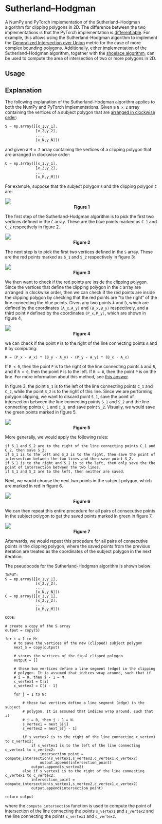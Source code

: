 # Sutherland–Hodgman
 A NumPy and PyTorch implementation of the Sutherland–Hodgman algorithm for clipping polygons in 2D. The difference between the two implementations is that the PyTorch implementation is [differentiable](https://en.wikipedia.org/wiki/Automatic_differentiation). For example, this allows using the Sutherland-Hodgman algorithm to implement the [Generalized Intersection over Union](https://openaccess.thecvf.com/content_CVPR_2019/html/Rezatofighi_Generalized_Intersection_Over_Union_A_Metric_and_a_Loss_for_CVPR_2019_paper.html) metric for the case of more complex bounding polygons. Additionally, either implementation of the Sutherland-Hodgman algorithm, together with the [shoelace algorithm](https://en.wikipedia.org/wiki/Shoelace_formula), can be used to compute the area of intersection of two or more polygons in 2D.

## Usage



## Explanation

The following explanation of the Sutherland-Hodgman algorithm applies to both the NumPy and PyTorch implementations. Given a `N x 2` array containing the vertices of a subject polygon that are [arranged in clockwise order](https://stackoverflow.com/questions/1165647/how-to-determine-if-a-list-of-polygon-points-are-in-clockwise-order/1180256):

```python
S = np.array([[x_1,y_1],
              [x_2,y_2],
              ...,
              [x_N,y_N]])
```

and given a `M x 2` array containing the vertices of a clipping polygon that are arranged in clockwise order:

```python
C = np.array([[x_1,y_1],
              [x_2,y_2],
              ...,
              [x_M,y_M]])
```

For example, suppose that the subject polygon `S` and the clipping polygon `C` are:

<img src="figures/step1.svg" style="zoom:125%;" />

<div style="text-align:center;font-weight:bold"">Figure 1</div>





The first step of the Sutherland-Hodgman algorithm is to pick the first two vertices defined in the `C` array. These are the blue points marked as `C_1` and `C_2` respectively  in figure 2.

<img src="figures/step2.svg" style="zoom:125%;" />

<div style="text-align:center;font-weight:bold"">Figure 2</div>





The next step is to pick the first two vertices defined in the `S` array. These are the red points marked as `S_1` and `S_2` respectively in figure 3:

<img src="figures/step3.svg" style="zoom:125%;" />

<div style="text-align:center;font-weight:bold"">Figure 3</div>





We then want to check if the red points are inside the clipping polygon. Since the vertices that define the clipping polygon in the `C` array are arranged in clockwise order, then we can check if the red points are inside the clipping polygon by checking that the red points are "to the right" of the line connecting the blue points. Given any two points `A` and `B`, which are defined by the coordinates `(A_x,A_y)` and `(B_x,B_y)` respectively, and a third point `P` defined by the coordinates `(P_x,P_y)`, which are shown in figure 4,

<img src="figures/check_inside.svg" style="zoom:125%;" />

<div style="text-align:center;font-weight:bold"">Figure 4</div>





we can check if the point `P` is to the right of the line connecting points `A` and `B` by computing:

```
R = (P_x - A_x) * (B_y - A_y) - (P_y - A_y) * (B_x - A_x)
```

If `R < 0`, then the point `P` is to the right of the line connecting points `A` and `B`, and if `R > 0`, then the point `P` is to the left. If `R = 0`, then the point `P` is on the line. For more information about this method, see [this answer](https://math.stackexchange.com/a/274728/652310).

In figure 3, the point `S_1` is to the left of the line connecting points `C_1` and `C_2`, while the point `S_2` is to the right of this line. Since we are performing polygon clipping, we want to discard point `S_1`, save the point of intersection between the line connecting points `S_1` and `S_2` and the line connecting points `C_1` and `C_2`, and save point `S_2`. Visually, we would save the green points marked in figure 5.

<img src="figures/step4.svg" style="zoom:125%;" />

<div style="text-align:center;font-weight:bold"">Figure 5</div>





More generally, we would apply the following rules:

```
if S_1 and S_2 are to the right of the line connecting points C_1 and C_2, then save S_2.
if S_1 is to the left and S_2 is to the right, then save the point of intersection between the two lines and then save point S_2.
if S_1 is to the right and S_2 is to the left, then only save the the point of intersection between the two lines.
if S_1 and S_2 are to the left, then neither are saved.
```

Next, we would choose the next two points in the subject polygon, which are marked in red in figure 6.

<img src="figures/step5.svg" style="zoom:125%;" />

<div style="text-align:center;font-weight:bold"">Figure 6</div>





We can then repeat this entire procedure for all pairs of consecutive points in the subject polygon to get the saved points marked in green in figure 7.

<img src="figures/step6.svg" style="zoom:125%;" />

<div style="text-align:center;font-weight:bold"">Figure 7</div>





Afterwards, we would repeat this procedure for all pairs of consecutive points in the clipping polygon, where the saved points from the previous iteration are treated as the coordinates of the subject polygon in the next iteration.

The pseudocode for the Sutherland-Hodgman algorithm is shown below:

```
INPUT:
S = np.array([[x_1,y_1],
              [x_2,y_2],
              ...,
              [x_N,y_N]])
C = np.array([[x_1,y_1],
              [x_2,y_2],
              ...,
              [x_M,y_M]])

CODE:

# create a copy of the S array
output = copy(S)

for i = 1 to M:
	# to save the vertices of the new (clipped) subject polygon
    next_S = copy(output)
    
    # stores the vertices of the final clipped polygon
    output = []
    
    # these two vertices define a line segment (edge) in the clipping
    # polygon. It is assumed that indices wrap around, such that if
    # i = 0, then i - 1 = M.
    c_vertex1 = C[i]
    c_vertex2 = C[i - 1]
    
    for j = 1 to N:
    	
    	# these two vertices define a line segment (edge) in the subject
        # polygon. It is assumed that indices wrap around, such that if
        # j = 0, then j - 1 = N.
        s_vertex1 = next_S[j]
        s_vertex2 = next_S[j - 1]
        
        if s_vertex2 is to the right of the line connecting c_vertex1 to c_vertex2:
        	if s_vertex1 is to the left of the line connecting c_vertex1 to c_vertex2:
        		intersection_point = compute_intersection(s_vertex1,s_vertex2,c_vertex1,c_vertex2)
        		output.append(intersection_point)
        	output.append(s_vertex2)
        else if s_vertex1 is to the right of the line connecting c_vertex1 to c_vertex2:
        	intersection_point = compute_intersection(s_vertex1,s_vertex2,c_vertex1,c_vertex2)
        	output.append(intersection_point)

return output
```

where the `compute_intersection` function is used to compute the point of intersection of the line connecting the points `s_vertex1` and `s_vertex2` and the line connecting the points `c_vertex1` and `c_vertex2`.
